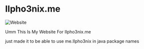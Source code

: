 # IIpho3nix.me

![Website](https://img.shields.io/website?down_color=lightgrey&down_message=offline&up_color=blue&up_message=online&url=http%3A%2F%2FIIpho3nix.me)

Umm This Is My Website For IIpho3nix.me

just made it to be able to use me.IIpho3nix in java package names
